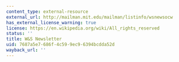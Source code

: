 ```yaml
---
content_type: external-resource
external_url: http://mailman.mit.edu/mailman/listinfo/wsnewsocw
has_external_license_warning: true
license: https://en.wikipedia.org/wiki/All_rights_reserved
status: ''
title: W&S Newsletter
uid: 7687a5e7-686f-4c59-9ec9-6394bcdda52d
wayback_url: ''
---
```

